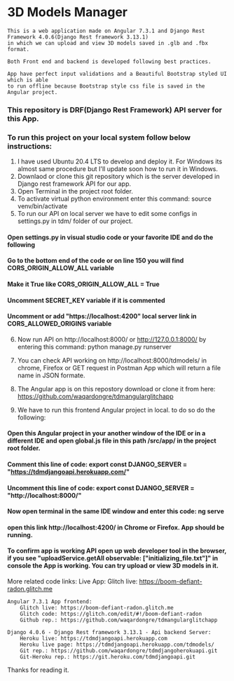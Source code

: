 # 3D Models Manager

    This is a web application made on Angular 7.3.1 and Django Rest Framework 4.0.6(Django Rest framework 3.13.1) 
    in which we can upload and view 3D models saved in .glb and .fbx format.

    Both Front end and backend is developed following best practices.

    App have perfect input validations and a Beautiful Bootstrap styled UI which is able 
    to run offline because Bootstrap style css file is saved in the Angular project.

### This repository is DRF(Django Rest Framework) API server for this App.

### To run this project on your local system follow below instructions:

1. I have used Ubuntu 20.4 LTS to develop and deploy it. For Windows its almost same procedure but I'll update soon how to run it in Windows.
2. Downlaod or clone this git repository which is the server developed in Django rest framework API for our app.
3. Open Terminal in the project root folder.
4. To activate virtual python environment enter this command: source venv/bin/activate
5. To run our API on local server we have to edit some configs in settings.py in tdm/ folder of our project.
#### Open settings.py in visual studio code or your favorite IDE and do the following
#### Go to the bottom end of the code or on line 150 you will find CORS_ORIGIN_ALLOW_ALL variable
#### Make it True like CORS_ORIGIN_ALLOW_ALL = True
#### Uncomment SECRET_KEY variable if it is commented
#### Uncomment or add "https://localhost:4200" local server link in CORS_ALLOWED_ORIGINS variable
 
6. Now run API on http://localhost:8000/ or http://127.0.0.1:8000/ by entering this command: python manage.py runserver
7. You can check API working on http://localhost:8000/tdmodels/ in chrome, Firefox or GET request in Postman App which will return a file name in JSON formate.

8. The Angular app is on this repostory download or clone it from here: https://github.com/waqardongre/tdmangularglitchapp
9. We have to run this frontend Angular project in local. to do so do the following:
#### Open this Angular project in your another window of the IDE or in a different IDE and open global.js file in this path /src/app/ in the project root folder.
#### Comment this line of code: export const DJANGO_SERVER = "https://tdmdjangoapi.herokuapp.com/"
#### Uncomment this line of code: export const DJANGO_SERVER = "http://localhost:8000/"
#### Now open terminal in the same IDE window and enter this code: ng serve
#### open this link http://localhost:4200/ in Chrome or Firefox. App should be running.
#### To confirm app is working API open up web developer tool in the browser, if you see "uploadService.getAll observable: ["initializing_file.txt"]" in console the App is working. You can try upload or view 3D models in it.


More related code links:
Live App: Glitch live: https://boom-defiant-radon.glitch.me
    
    Angular 7.3.1 App frontend:
        Glitch live: https://boom-defiant-radon.glitch.me
        Glitch code: https://glitch.com/edit/#!/boom-defiant-radon
        Github rep.: https://github.com/waqardongre/tdmangularglitchapp

    Django 4.0.6 - Django Rest framework 3.13.1 - Api backend Server:
        Heroku live: https://tdmdjangoapi.herokuapp.com
        Heroku live page: https://tdmdjangoapi.herokuapp.com/tdmodels/
        Git rep.: https://github.com/waqardongre/tdmdjangoherokuapi.git
        Git-Heroku rep.: https://git.heroku.com/tdmdjangoapi.git


Thanks for reading it.
